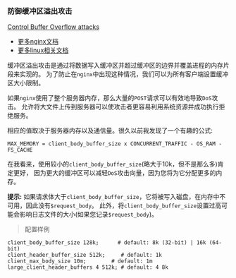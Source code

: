 ### 防御缓冲区溢出攻击

[Control Buffer Overflow attacks](https://github.com/trimstray/nginx-admins-handbook/blob/master/doc/RULES.md#rationale-63)
- [更多nginx文档](https://weiliang-ms.github.io/nginx/)
- [更多linux相关文档](https://weiliang-ms.github.io/wl-awesome/)

缓冲区溢出攻击是通过将数据写入缓冲区并超过缓冲区的边界并覆盖进程的内存片段来实现的。
为了防止在`nginx`中出现这种情况，我们可以为所有客户端设置缓冲区大小限制。

如果`nginx`使用了整个服务器内存，那么大量的`POST`请求可以有效地导致`DoS`攻击。
允许将大文件上传到服务器可以使攻击者更容易利用系统资源并成功执行拒绝服务。

相应的值取决于服务器内存以及通信量。很久以前我发现了一个有趣的公式:

```
MAX_MEMORY = client_body_buffer_size x CONCURRENT_TRAFFIC - OS_RAM - FS_CACHE
```

在我看来，使用较小的`client_body_buffer_size`(略大于10k，但不是那么多)肯定更好，
因为更大的缓冲区可以减轻`DoS`攻击向量，因为您将为它分配更多的内存。

**提示:** 如果请求体大于`client_body_buffer_size`，它将被写入磁盘，在内存中不可用，因此没有`$request_body`。
此外，将`client_body_buffer_size`设置过高可能会影响日志文件的大小(如果您记录`$request_body`)。

> 配置样例

```nginx configuration
client_body_buffer_size 128k;      # default: 8k (32-bit) | 16k (64-bit)
client_header_buffer_size 512k;     # default: 1k
client_max_body_size 10m;        # default: 1m
large_client_header_buffers 4 512k; # default: 4 8k
```

